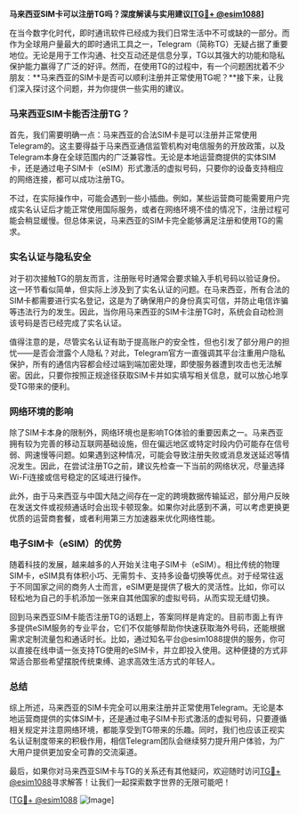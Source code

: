 **马来西亚SIM卡可以注册TG吗？深度解读与实用建议[[TG💪+ @esim1088](https://t.me/s/esim1088)]**

在当今数字化时代，即时通讯软件已经成为我们日常生活中不可或缺的一部分。而作为全球用户量最大的即时通讯工具之一，Telegram（简称TG）无疑占据了重要地位。无论是用于工作沟通、社交互动还是信息分享，TG以其强大的功能和隐私保护能力赢得了广泛的好评。然而，在使用TG的过程中，有一个问题困扰着不少朋友：**马来西亚的SIM卡是否可以顺利注册并正常使用TG呢？**接下来，让我们深入探讨这个问题，并为你提供一些实用的建议。

### 马来西亚SIM卡能否注册TG？

首先，我们需要明确一点：马来西亚的合法SIM卡是可以注册并正常使用Telegram的。这主要得益于马来西亚通信监管机构对电信服务的开放政策，以及Telegram本身在全球范围内的广泛兼容性。无论是本地运营商提供的实体SIM卡，还是通过电子SIM卡（eSIM）形式激活的虚拟号码，只要你的设备支持相应的网络连接，都可以成功注册TG。

不过，在实际操作中，可能会遇到一些小插曲。例如，某些运营商可能需要用户完成实名认证后才能正常使用国际服务，或者在网络环境不佳的情况下，注册过程可能会稍显缓慢。但总体来说，马来西亚的SIM卡完全能够满足注册和使用TG的需求。

### 实名认证与隐私安全

对于初次接触TG的朋友而言，注册账号时通常会要求输入手机号码以验证身份。这一环节看似简单，但实际上涉及到了实名认证的问题。在马来西亚，所有合法的SIM卡都需要进行实名登记，这是为了确保用户的身份真实可信，并防止电信诈骗等违法行为的发生。因此，当你用马来西亚的SIM卡注册TG时，系统会自动检测该号码是否已经完成了实名认证。

值得注意的是，尽管实名认证有助于提高账户的安全性，但也引发了部分用户的担忧——是否会泄露个人隐私？对此，Telegram官方一直强调其平台注重用户隐私保护，所有的通信内容都会经过端到端加密处理，即使服务器遭到攻击也无法解密。因此，只要你按照正规途径获取SIM卡并如实填写相关信息，就可以放心地享受TG带来的便利。

### 网络环境的影响

除了SIM卡本身的限制外，网络环境也是影响TG体验的重要因素之一。马来西亚拥有较为完善的移动互联网基础设施，但在偏远地区或特定时段内仍可能存在信号弱、网速慢等问题。如果遇到这种情况，可能会导致注册失败或消息发送延迟等情况发生。因此，在尝试注册TG之前，建议先检查一下当前的网络状况，尽量选择Wi-Fi连接或信号稳定的区域进行操作。

此外，由于马来西亚与中国大陆之间存在一定的跨境数据传输延迟，部分用户反映在发送文件或视频通话时会出现卡顿现象。如果你对此感到不满，可以考虑更换更优质的运营商套餐，或者利用第三方加速器来优化网络性能。

### 电子SIM卡（eSIM）的优势

随着科技的发展，越来越多的人开始关注电子SIM卡（eSIM）。相比传统的物理SIM卡，eSIM具有体积小巧、无需剪卡、支持多设备切换等优点。对于经常往返于不同国家之间的商务人士而言，eSIM更是提供了极大的灵活性。比如，你可以轻松地为自己的手机添加一张来自其他国家的虚拟号码，从而实现无缝切换。

回到马来西亚SIM卡能否注册TG的话题上，答案同样是肯定的。目前市面上有许多提供eSIM服务的专业平台，它们不仅能够帮助你快速获取海外号码，还能根据需求定制流量包和通话时长。比如，通过知名平台@esim1088提供的服务，你可以直接在线申请一张支持TG使用的eSIM卡，并立即投入使用。这种便捷的方式非常适合那些希望摆脱传统束缚、追求高效生活方式的年轻人。

### 总结

综上所述，马来西亚的SIM卡完全可以用来注册并正常使用Telegram。无论是本地运营商提供的实体SIM卡，还是通过电子SIM卡形式激活的虚拟号码，只要遵循相关规定并注意网络环境，都能享受到TG带来的乐趣。同时，我们也应该正视实名认证制度带来的积极作用，相信Telegram团队会继续努力提升用户体验，为广大用户提供更加安全可靠的交流渠道。

最后，如果你对马来西亚SIM卡与TG的关系还有其他疑问，欢迎随时访问[TG💪+ @esim1088](https://t.me/s/esim1088)寻求解答！让我们一起探索数字世界的无限可能吧！

[[TG💪+ @esim1088](https://t.me/s/esim1088) ![Image](https://i.postimg.cc/4NQfJmqS/Snipaste-2025-05-13-00-14-12.png)]